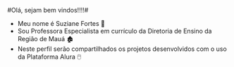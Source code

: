 #Olá, sejam bem vindos!!!!#

- Meu nome é Suziane Fortes 🦋
- Sou Professora Especialista em currículo da Diretoria de Ensino da Região de Mauá 🏚️
- Neste perfil serão compartilhados os projetos desenvolvidos com o uso da Plataforma Alura 🖱️
  

